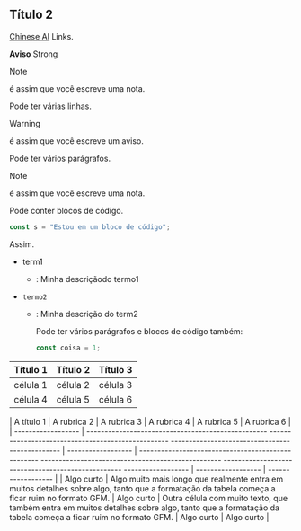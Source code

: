 ## Título 2

[Chinese AI](https://chat.deepseek.com/) Links.

**Aviso** Strong


> [!NOTE]
> é assim que você escreve uma nota.
>
> Pode ter várias linhas.


> [!WARNING]
> é assim que você escreve um aviso.
>
> Pode ter vários parágrafos.


> [!NOTE]
> é assim que você escreve uma nota.
>
> Pode conter blocos de código.
>
> ```js
> const s = "Estou em um bloco de código";
> ```
> Assim.


- term1
    - : Minha descriçãodo termo1

- `termo2`
    - : Minha descrição do term2

      Pode ter vários parágrafos e blocos de código também:

      ```js
      const coisa = 1;
      ```


| Título 1 | Título 2 | Título 3 |
|----------|----------|----------|
| célula 1 | célula 2 | célula 3 |
| célula 4 | célula 5 | célula 6 |

  | A título 1 | A rubrica 2 | A rubrica 3 | A rubrica 4 | A rubrica 5 | A rubrica 6 |
  | ------------------ | -------------------------------------------------- -------------------------------------------------- ----------------------------------------------- | ------------------ | -------------------------------------------------- -------------------------------------------------- -------------------------------------------------- ------------------ | ------------------ | ------------------ |
  | Algo curto | Algo muito mais longo que realmente entra em muitos detalhes sobre algo, tanto que a formatação da tabela começa a ficar ruim no formato GFM. | Algo curto | Outra célula com muito texto, que também entra em muitos detalhes sobre algo, tanto que a formatação da tabela começa a ficar ruim no formato GFM. | Algo curto | Algo curto |


